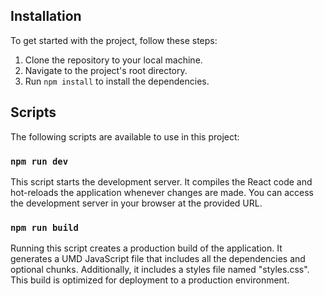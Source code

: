 ## Installation

To get started with the project, follow these steps:

1. Clone the repository to your local machine.
2. Navigate to the project's root directory.
3. Run `npm install` to install the dependencies.

## Scripts

The following scripts are available to use in this project:

### `npm run dev`

This script starts the development server. It compiles the React code and hot-reloads the application whenever changes are made. You can access the development server in your browser at the provided URL.

### `npm run build`

Running this script creates a production build of the application. It generates a UMD JavaScript file that includes all the dependencies and optional chunks. Additionally, it includes a styles file named "styles.css". This build is optimized for deployment to a production environment.
